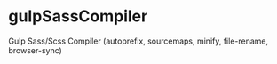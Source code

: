 # gulpSassCompiler
Gulp Sass/Scss Compiler (autoprefix, sourcemaps, minify, file-rename, browser-sync)
